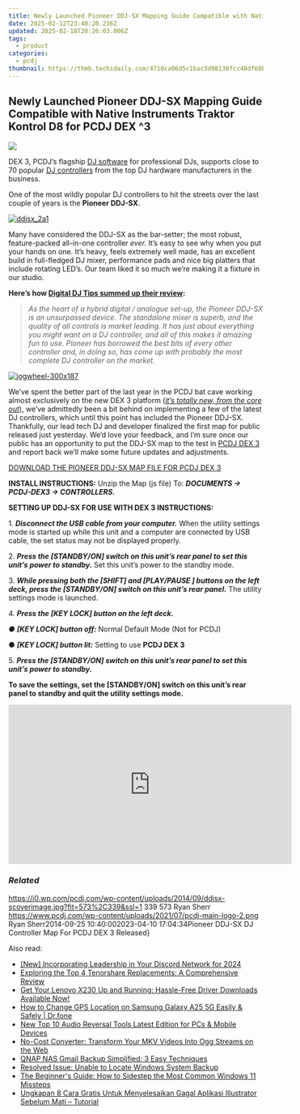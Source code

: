 ```yaml
---
title: Newly Launched Pioneer DDJ-SX Mapping Guide Compatible with Native Instruments Traktor Kontrol D8 for PCDJ DEX ^3
date: 2025-02-12T23:40:20.236Z
updated: 2025-02-18T20:26:03.006Z
tags:
  - product
categories:
  - pcdj
thumbnail: https://thmb.techidaily.com/4710ca06d5c1bac3d98138fcc48df68b8cda1336ed8306337cb08733704da4ca.jpg
---
```


## Newly Launched Pioneer DDJ-SX Mapping Guide Compatible with Native Instruments Traktor Kontrol D8 for PCDJ DEX ^3

[![](https://i0.wp.com/pcdj.com/wp-content/uploads/2014/09/ddjsx-scoverimage.jpg?resize=573%2C270&ssl=1)](https://i0.wp.com/pcdj.com/wp-content/uploads/2014/09/ddjsx-scoverimage.jpg?fit=573%2C339&ssl=1 "ddjsx-scoverimage")

DEX 3, PCDJ’s flagship [DJ software](https://tools.techidaily.com/pcdj/products/) for professional DJs, supports close to 70 popular [DJ controllers](https://tools.techidaily.com/pcdj/products/) from the top DJ hardware manufacturers in the business.

One of the most wildly popular DJ controllers to hit the streets over the last couple of years is the **Pioneer DDJ-SX**.

[![](https://i1.wp.com/www.pcdj.com/wp-content/uploads/2014/09/ddjsx_2a1-300x239.gif?resize=300%2C239&ssl=1 "ddjsx_2a1")](https://i0.wp.com/pcdj.com/wp-content/uploads/2014/09/ddjsx%5F2a1.gif?fit=1030%2C820&ssl=1)

Many have considered the DDJ-SX as the bar-setter; the most robust, feature-packed all-in-one controller _ever._ It’s easy to see why when you put your hands on one. It’s heavy, feels extremely well made, has an excellent build in full-fledged DJ mixer, performance pads and nice big platters that include rotating LED’s. Our team liked it so much we’re making it a fixture in our studio.

**Here’s how [Digital DJ Tips summed up their review](http://www.digitaldjtips.com/2012/11/pioneer-ddj-sx-serato-dj-controller-review/):**

> _As the heart of a hybrid digital / analogue set-up, the Pioneer DDJ-SX is an unsurpassed device. The standalone mixer is superb, and the quality of all controls is market leading. It has just about everything you might want on a DJ controller, and all of this makes it amazing fun to use. Pioneer has borrowed the best bits of every other controller and, in doing so, has come up with probably the most complete DJ controller on the market._ 

[![](https://i0.wp.com/www.pcdj.com/wp-content/uploads/2014/09/jogwheel-300x187.png?resize=300%2C187&ssl=1 "jogwheel-300x187")](https://i0.wp.com/pcdj.com/wp-content/uploads/2014/09/jogwheel-300x187.png?fit=300%2C187&ssl=1)

We’ve spent the better part of the last year in the PCDJ bat cave working almost exclusively on the new DEX 3 platform ([_it’s totally new, from the core out_](https://tools.techidaily.com/pcdj/products/)), we’ve admittedly been a bit behind on implementing a few of the latest DJ controllers, which until this point has included the Pioneer DDJ-SX. Thankfully, our lead tech DJ and developer finalized the first map for public released just yesterday. We’d love your feedback, and I’m sure once our public has an opportunity to put the DDJ-SX map to the test in [PCDJ DEX 3](https://tools.techidaily.com/pcdj/products/) and report back we’ll make some future updates and adjustments.  

  
[DOWNLOAD THE PIONEER DDJ-SX MAP FILE FOR PCDJ DEX 3](https://tools.techidaily.com/pcdj/products/)

  
**INSTALL INSTRUCTIONS:** Unzip the Map (js file) To: _**DOCUMENTS -> PCDJ-DEX3 -> CONTROLLERS.**_

**SETTING UP DDJ-SX FOR USE WITH DEX 3 INSTRUCTIONS:**

1\. _**Disconnect the USB cable from your computer.**_ When the utility settings mode is started up while this unit and a computer are connected by USB cable, the set status may not be displayed properly.

2\. _**Press the \[STANDBY/ON\] switch on this unit’s rear panel to set this unit’s power to standby.**_ Set this unit’s power to the standby mode.

3\. _**While pressing both the \[SHIFT\] and \[PLAY/PAUSE \] buttons on the left deck, press the \[STANDBY/ON\] switch on this unit’s rear panel.**_ The utility settings mode is launched.

4\. _**Press the \[KEY LOCK\] button on the left deck.**_

_● **\[KEY LOCK\] button off:**_ Normal Default Mode (Not for PCDJ)

● _**\[KEY LOCK\] button lit:**_ Setting to use **PCDJ DEX 3**

5\. _**Press the \[STANDBY/ON\] switch on this unit’s rear panel to set this unit’s power to standby.**_

**To save the settings, set the \[STANDBY/ON\] switch on this unit’s rear panel to standby and quit the utility settings mode.**

<!-- affiliate ads begin -->
<iframe width="560" height="315" src="https://www.youtube.com/embed/1rCjQ09iG7s?si=Si1fUBric8MH1VHI" title="YouTube video player" frameborder="0" allow="accelerometer; autoplay; clipboard-write; encrypted-media; gyroscope; picture-in-picture; web-share" referrerpolicy="strict-origin-when-cross-origin" allowfullscreen></iframe>
<!-- affiliate ads end -->

### _Related_

https://i0.wp.com/pcdj.com/wp-content/uploads/2014/09/ddjsx-scoverimage.jpg?fit=573%2C339&ssl=1 339 573 Ryan Sherr https://www.pcdj.com/wp-content/uploads/2021/07/pcdj-main-logo-2.png Ryan Sherr2014-09-25 10:40:002023-04-10 17:04:34Pioneer DDJ-SX DJ Controller Map For PCDJ DEX 3 Released}

<ins class="adsbygoogle"
     style="display:block"
     data-ad-format="autorelaxed"
     data-ad-client="ca-pub-7571918770474297"
     data-ad-slot="1223367746"></ins>

<ins class="adsbygoogle"
     style="display:block"
     data-ad-client="ca-pub-7571918770474297"
     data-ad-slot="8358498916"
     data-ad-format="auto"
     data-full-width-responsive="true"></ins>

<span class="atpl-alsoreadstyle">Also read:</span>
<div><ul>
<li><a href="https://discord-videos.techidaily.com/new-incorporating-leadership-in-your-discord-network-for-2024/"><u>[New] Incorporating Leadership in Your Discord Network for 2024</u></a></li>
<li><a href="https://win-hot.techidaily.com/exploring-the-top-4-tenorshare-replacements-a-comprehensive-review/"><u>Exploring the Top 4 Tenorshare Replacements: A Comprehensive Review</u></a></li>
<li><a href="https://driver-download.techidaily.com/get-your-lenovo-x230-up-and-running-hassle-free-driver-downloads-available-now/"><u>Get Your Lenovo X230 Up and Running: Hassle-Free Driver Downloads Available Now!</u></a></li>
<li><a href="https://location-social.techidaily.com/how-to-change-gps-location-on-samsung-galaxy-a25-5g-easily-and-safely-drfone-by-drfone-virtual-android/"><u>How to Change GPS Location on Samsung Galaxy A25 5G Easily & Safely | Dr.fone</u></a></li>
<li><a href="https://audio-editing.techidaily.com/new-top-10-audio-reversal-tools-latest-edition-for-pcs-and-mobile-devices/"><u>New Top 10 Audio Reversal Tools Latest Edition for PCs & Mobile Devices</u></a></li>
<li><a href="https://blog-min.techidaily.com/no-cost-converter-transform-your-mkv-videos-into-ogg-streams-on-the-web/"><u>No-Cost Converter: Transform Your MKV Videos Into Ogg Streams on the Web</u></a></li>
<li><a href="https://win-hot.techidaily.com/qnap-nas-gmail-backup-simplified-3-easy-techniques/"><u>QNAP NAS Gmail Backup Simplified: 3 Easy Techniques</u></a></li>
<li><a href="https://win-hot.techidaily.com/resolved-issue-unable-to-locate-windows-system-backup/"><u>Resolved Issue: Unable to Locate Windows System Backup</u></a></li>
<li><a href="https://win11-tips.techidaily.com/the-beginners-guide-how-to-sidestep-the-most-common-windows-11-missteps/"><u>The Beginner's Guide: How to Sidestep the Most Common Windows 11 Missteps</u></a></li>
<li><a href="https://win-hot.techidaily.com/ungkapan-8-cara-gratis-untuk-menyelesaikan-gagal-aplikasi-illustrator-sebelum-mati-tutorial/"><u>Ungkapan 8 Cara Gratis Untuk Menyelesaikan Gagal Aplikasi Illustrator Sebelum Mati – Tutorial</u></a></li>
</ul></div>

